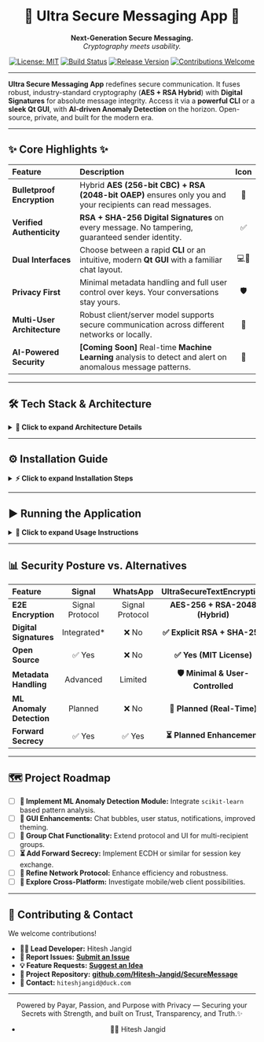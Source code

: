 <div align="center">

# 💎 Ultra Secure Messaging App 💎

**Next-Generation Secure Messaging.** <br/>
_Cryptography meets usability._

[![License: MIT](https://img.shields.io/badge/License-MIT-blue)](https://opensource.org/licenses/MIT)
[![Build Status](https://img.shields.io/badge/Build-Passing-green)](https://github.com/Hitesh-Jangid/SecureMessage) [![Release Version](https://img.shields.io/badge/Version-1.0.0-blueviolet)](https://github.com/Hitesh-Jangid/SecureMessage/releases) [![Contributions Welcome](https://img.shields.io/badge/Contributions-Welcome-brightgreen)](https://github.com/Hitesh-Jangid/SecureMessage/blob/main/CONTRIBUTING.md) </div>

---

**Ultra Secure Messaging App** redefines secure communication. It fuses robust, industry-standard cryptography (**AES + RSA Hybrid**) with **Digital Signatures** for absolute message integrity. Access it via a **powerful CLI** or a **sleek Qt GUI**, with **AI-driven Anomaly Detection** on the horizon. Open-source, private, and built for the modern era.

---

## ✨ Core Highlights ✨

| Feature                       | Description                                                                                              | Icon |
| :---------------------------- | :------------------------------------------------------------------------------------------------------- | :--: |
| **Bulletproof Encryption** | Hybrid **AES (256-bit CBC) + RSA (2048-bit OAEP)** ensures only you and your recipients can read messages. | 🔑   |
| **Verified Authenticity** | **RSA + SHA-256 Digital Signatures** on every message. No tampering, guaranteed sender identity.          | ✅   |
| **Dual Interfaces** | Choose between a rapid **CLI** or an intuitive, modern **Qt GUI** with a familiar chat layout.           | 💻🎨  |
| **Privacy First** | Minimal metadata handling and full user control over keys. Your conversations stay yours.                  | 🛡️   |
| **Multi-User Architecture** | Robust client/server model supports secure communication across different networks or locally.            | 👥   |
| **AI-Powered Security** | **[Coming Soon]** Real-time **Machine Learning** analysis to detect and alert on anomalous message patterns. | 🧠   |

---

## 🛠️ Tech Stack & Architecture

<details>
<summary><strong>🔩 Click to expand Architecture Details</strong></summary>

### Cryptography Core
* **Hybrid Encryption:** `AES-256-CBC` for content, `RSA-2048 (OAEP padding)` for AES key wrapping.
* **Digital Signatures:** `RSA-2048` with `SHA-256` hashing.
* **Key Management:** User-specific RSA keypairs (`.pem` files).
* **Secure Packet Format:** Hex-encoded serialized data: `(sender, recipients, [encrypted_AES_keys], iv, encrypted_payload, signature)`.

### Networking Layer
* **Server (`ServerApp`):** TCP listener, manages user registration (username + public key), routes encrypted packets.
* **Clients (`ClientApp`, `GUIApp`):** TCP connection to server, registration, sending/receiving secure packets via a shared networking module.

### User Interfaces
* **CLI (`ClientApp`):** Text-based interaction for sending/receiving messages.
* **GUI (`GUIApp`):** Qt5-based desktop application. Features multi-window chat, user prompts for setup, dedicated chat views per user (messages only appear for sender/recipient).

### Machine Learning Module (Future)
* **Anomaly Detection:** Planned Python module using `scikit-learn`/`joblib`. Analyzes decrypted message characteristics (size, frequency, content patterns) post-decryption.
* **Real-time Alerts:** Integrated to flag suspicious activity directly to the user.

`[Optional: Link to Detailed Architecture Document or Diagram]`

</details>

---

## ⚙️ Installation Guide

<details>
<summary><strong>⚡ Click to expand Installation Steps</strong></summary>

### >> Prerequisites

* **OS:** Linux (Tested primarily on Fedora, adaptable to other distros).
* **Compiler:** `g++` (supporting C++11 or later).
* **Build Tool:** `make`.
* **Libraries:**
    * OpenSSL: `libssl-dev`, `libcrypto-dev` (Debian/Ubuntu) or `openssl-devel` (Fedora/CentOS).
    * Qt5: `qt5-default`, `qtbase5-dev` (Debian/Ubuntu) or `qt5-qtbase-devel` (Fedora/CentOS). Adjust package names based on your distro.
* **ML (Future):** Python 3.x, `pip`, `scikit-learn`, `joblib`.

### >> Build Process

1.  **Clone Repository:**
    ```bash
    git clone [https://github.com/yourusername/UltraSecureTextEncryption.git](https://github.com/Hitesh-Jangid/SecureMessage.git) 
    ```
2.  **Compile:**
    ```bash
    # Navigate to the source code directory
        make clean && make
    ```
    *This generates executables: `ServerApp`, `ClientApp`, `GUIApp` in the build directory.*

</details>

---

## ▶️ Running the Application

<details>
<summary><strong>🚀 Click to expand Usage Instructions</strong></summary>

1.  **Start the Server:**
    * Open a terminal.
    * Navigate to the directory with the `ServerApp` executable.
    * Run: `./ServerApp`
    * Enter a desired port number (e.g., `4444`) when prompted. Keep this terminal open.

2.  **Run CLI Clients:**
    * Open a *new* terminal for each client.
    * Navigate to the directory with the `ClientApp` executable.
    * Run: `./ClientApp`
    * Follow prompts for: Server IP (e.g., `127.0.0.1`), Server Port (`4444`), Unique Username.
    * Use the interactive menu to send/receive messages.

3.  **Run the GUI Client:**
    * Open a terminal (or use your desktop environment's launcher).
    * Navigate to the directory with the `GUIApp` executable.
    * Run: `./GUIApp`
    * A setup dialog will appear. Enter:
        * Number of Users (minimum 2).
        * Server IP and Port.
        * Usernames for each chat window.
    * Chat windows will open. Messages sent from one user appear only in their window and the recipient's window.

</details>

---

## 📊 Security Posture vs. Alternatives

| Feature                    | Signal          | WhatsApp        | **UltraSecureTextEncryption** |
| :------------------------- | :-------------: | :-------------: | :-------------------------------------: |
| **E2E Encryption** | Signal Protocol | Signal Protocol | **AES-256 + RSA-2048 (Hybrid)** |
| **Digital Signatures** | Integrated\* | ❌ No           | **✅ Explicit RSA + SHA-256** |
| **Open Source** | ✅ Yes          | ❌ No           | **✅ Yes (MIT License)** |
| **Metadata Handling** | Advanced        | Limited         | **🛡️ Minimal & User-Controlled** |
| **ML Anomaly Detection** | Planned         | ❌ No           | **🧠 Planned (Real-Time)** |
| **Forward Secrecy** | ✅ Yes          | ✅ Yes          | **⏳ Planned Enhancement** |

---

## 🗺️ Project Roadmap

* [ ] **🧠 Implement ML Anomaly Detection Module:** Integrate `scikit-learn` based pattern analysis.
* [ ] **🎨 GUI Enhancements:** Chat bubbles, user status, notifications, improved theming.
* [ ] **🤝 Group Chat Functionality:** Extend protocol and UI for multi-recipient groups.
* [ ] **⏳ Add Forward Secrecy:** Implement ECDH or similar for session key exchange.
* [ ] **🔗 Refine Network Protocol:** Enhance efficiency and robustness.
* [ ] **📱 Explore Cross-Platform:** Investigate mobile/web client possibilities.

---

## 🤝 Contributing & Contact

We welcome contributions!
* **🧑‍💻 Lead Developer:** Hitesh Jangid
* **🐛 Report Issues:** **[Submit an Issue](https://github.com/Hitesh-Jangid/SecureMessage/issues)** 
* **💡 Feature Requests:** **[Suggest an Idea](https://github.com/Hitesh-Jangid/SecureMessage/issues)** 
* **🐙 Project Repository:** **[github.com/Hitesh-Jangid/SecureMessage](https://github.com/Hitesh-Jangid/SecureMessage)** 
* **📧 Contact:** `hiteshjangid@duck.com`

<div align="center">

---

Powered by Payar, Passion, and Purpose with Privacy — Securing your Secrets with Strength, and built on Trust, Transparency, and Truth.✨
* **🧑‍💻** Hitesh Jangid

</div>

